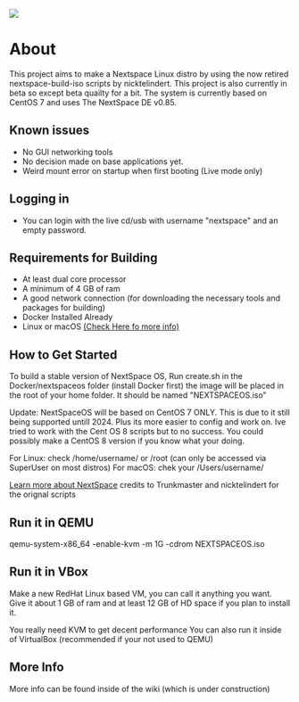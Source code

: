 ![](https://github.com/WindowsXP95/NeXTSPACE-OS/blob/master/wiki-res/icons/user-home.png)
# About 


This project aims to make a Nextspace Linux distro by using the now retired nextspace-build-iso scripts by nicktelindert. This project is also currently in beta so except beta quailty for a bit. The system is currently based on CentOS 7 and uses The NextSpace DE v0.85.


## Known issues
- No GUI networking tools
- No decision made on base applications yet.
- Weird mount error on startup when first booting (Live mode only)

## Logging in
- You can login with the live cd/usb with username "nextspace" and an empty password.

## Requirements for Building
- At least dual core processor
- A minimum of 4 GB of ram
- A good network connection (for downloading the necessary tools and packages for building)
- Docker Installed Already
- Linux or macOS [(Check Here fo more info)](https://github.com/WindowsXP95/NeXTSPACE-Live/wiki/Building-and-Compatibility)

## How to Get Started
To build a stable version of NextSpace OS, Run create.sh in the Docker/nextspaceos folder (install Docker first) the image will be placed in the root of your home folder. It should be named "NEXTSPACEOS.iso"

Update: NextSpaceOS will be based on CentOS 7 ONLY. This is due to it still being supported untill 2024. Plus its more easier to config and work on. Ive tried to work with the Cent OS 8 scripts but to no success. You could possibly make a CentOS 8 version if you know what your doing.


For Linux: check /home/username/ or /root (can only be accessed via SuperUser on most distros)
For macOS: chek your /Users/username/

[Learn more about NextSpace](https://www.github.com/trunkmaster/nextspace) credits to Trunkmaster and nicktelindert for the orignal scripts

## Run it in QEMU

qemu-system-x86_64 -enable-kvm -m 1G -cdrom NEXTSPACEOS.iso

## Run it in VBox

Make a new RedHat Linux based VM, you can call it anything you want. Give it about 1 GB of ram and at least 12 GB of HD space if you plan to install it.

You really need KVM to get decent performance
You can also run it inside of VirtualBox (recommended if your not used to QEMU)

## More Info
More info can be found inside of the wiki (which is under construction)
